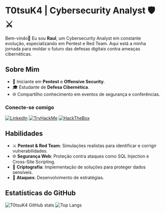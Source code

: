 <!-- Início do README.md Futuristic Cybersecurity -->

# T0tsuK4 | Cybersecurity Analyst 🛡️ ⚔️


Bem-vindo👾 Eu sou **Raul**, um Cybersecurity Analyst em constante evolução, especializando em Pentest e Red Team. Aqui está a minha jornada para moldar o futuro das defesas digitais contra ameaças cibernéticas.

## Sobre Mim

- 🔐 Iniciante em **Pentest** e **Offensive Security**.
- 🎓 Estudante de **Defesa Cibernética**.
- 🌐 Compartilho conhecimento em eventos de segurança e conferências.

### Conecte-se comigo

[![LinkedIn](https://img.shields.io/badge/LinkedIn-000?style=for-the-badge&logo=linkedin&logoColor=30A3DC)](linkedin.com/in/raul-fernandes-138a631a7)
[![TryHackMe](https://img.shields.io/badge/TryHackMe-000?style=for-the-badge&logo=tryhackme&logoColor=E94D5F)](https://tryhackme.com/p/T0tsuK4)
[![HackTheBox](https://img.shields.io/badge/HackTheBox-000?style=for-the-badge&logo=hackthebox&logoColor=green)](https://app.hackthebox.com/profile/T0tsuK4)

## Habilidades

- ⚔️ **Pentest & Red Team**: Simulações realistas para identificar e corrigir vulnerabilidades.
- 🌐 **Segurança Web**: Proteção contra ataques como SQL Injection e Cross-Site Scripting.
- 🔐 **Criptografia**: Implementação de soluções para proteger dados sensíveis.
- 🚀 **Ataques**: Desenvolvimento de estratégias.

## Estatísticas do GitHub

![T0tsuK4 GitHub stats](https://github-readme-stats.vercel.app/api?username=T0tsuK4&bg_color=112&show_icons=true&theme=transparent)
![Top Langs](https://github-readme-stats-git-masterrstaa-rickstaa.vercel.app/api/top-langs/?username=T0tsuK4&layout=compact&bg_color=112&show_icons=true&theme=hacker)

<!-- Fim do README.md Futuristic Cybersecurity -->
